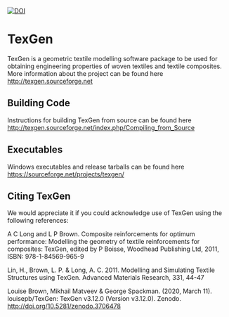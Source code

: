 [![DOI](https://zenodo.org/badge/DOI/10.5281/zenodo.3706478.svg)](https://doi.org/10.5281/zenodo.3706478)

# TexGen
TexGen is a geometric textile modelling software package to be used for obtaining engineering properties of woven textiles and textile composites. More information about the project can be found here http://texgen.sourceforge.net

## Building Code
Instructions for building TexGen from source can be found here http://texgen.sourceforge.net/index.php/Compiling_from_Source

## Executables
Windows executables and release tarballs can be found here https://sourceforge.net/projects/texgen/

## Citing TexGen
We would appreciate it if you could acknowledge use of TexGen using the following references:

A C Long and L P Brown. Composite reinforcements for optimum performance: Modelling the geometry of textile reinforcements for composites: TexGen, edited by P Boisse, Woodhead Publishing Ltd, 2011, ISBN: 978-1-84569-965-9

Lin, H., Brown, L. P. & Long, A. C. 2011. Modelling and Simulating Textile Structures using TexGen. Advanced Materials Research, 331, 44-47

Louise Brown, Mikhail Matveev & George Spackman. (2020, March 11). louisepb/TexGen: TexGen v3.12.0 (Version v3.12.0). Zenodo. http://doi.org/10.5281/zenodo.3706478
